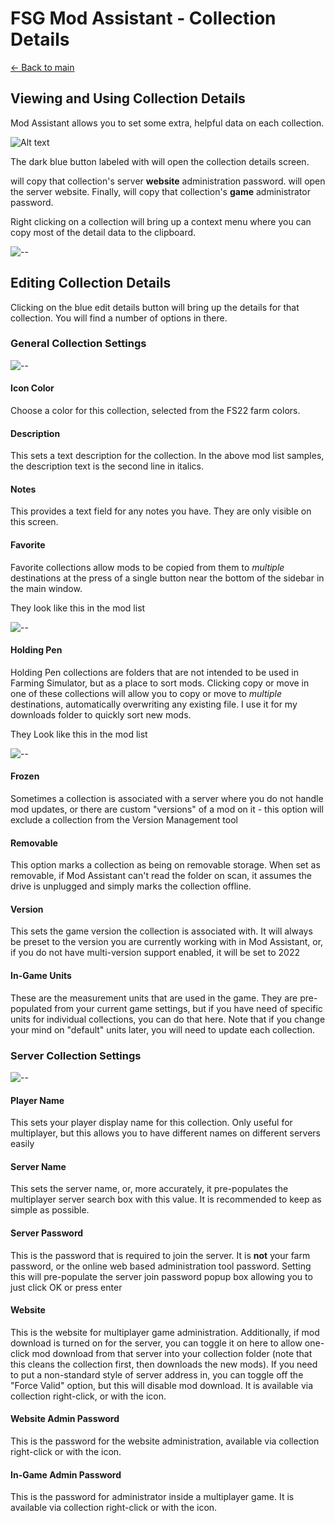 # FSG Mod Assistant - Collection Details

[← Back to main](index.html)

## Viewing and Using Collection Details

Mod Assistant allows you to set some extra, helpful data on each collection.

![Alt text](img340/collection-entry.png)

The dark blue button labeled with <i class="bi bi-journal-text"></i> will open the collection details screen.

<i class="bi bi-key"></i> will copy that collection's server **website** administration password. <i class="bi bi-globe2"></i> will open the server website. Finally, <i class="bi bi-person-lock"></i> will copy that collection's **game** administrator password.

Right clicking on a collection will bring up a context menu where you can copy most of the detail data to the clipboard.

![--](img340/right-click-collection.webp)

## Editing Collection Details

Clicking on the blue edit details button will bring up the details for that collection. You will find a number of options in there.

### General Collection Settings

![--](img340/collect-detail-general.png)

#### Icon Color

Choose a color for this collection, selected from the FS22 farm colors.

#### Description

This sets a text description for the collection. In the above mod list samples, the description text is the second line in italics.

#### Notes

This provides a text field for any notes you have. They are only visible on this screen.

#### Favorite

Favorite collections allow mods to be copied from them to *multiple* destinations at the press of a single button near the bottom of the sidebar in the main window.

They look like this in the mod list

![--](img340/collection-favorite.png)

#### Holding Pen

Holding Pen collections are folders that are not intended to be used in Farming Simulator, but as a place to sort mods.  Clicking copy or move in one of these collections will allow you to copy or move to *multiple* destinations, automatically overwriting any existing file.  I use it for my downloads folder to quickly sort new mods.

They Look like this in the mod list

![--](img340/collection-dropbox.png)

#### Frozen

Sometimes a collection is associated with a server where you do not handle mod updates, or there are custom "versions" of a mod on it - this option will exclude a collection from the Version Management tool

#### Removable

This option marks a collection as being on removable storage.  When set as removable, if Mod Assistant can't read the folder on scan, it assumes the drive is unplugged and simply marks the collection offline.

#### Version

This sets the game version the collection is associated with.  It will always be preset to the version you are currently working with in Mod Assistant, or, if you do not have multi-version support enabled, it will be set to 2022

#### In-Game Units

These are the measurement units that are used in the game.  They are pre-populated from your current game settings, but if you have need of specific units for individual collections, you can do that here.  Note that if you change your mind on "default" units later, you will need to update each collection.

### Server Collection Settings

![--](img340/collect-detail-server.png)

#### Player Name

This sets your player display name for this collection.  Only useful for multiplayer, but this allows you to have different names on different servers easily

#### Server Name

This sets the server name, or, more accurately, it pre-populates the multiplayer server search box with this value.  It is recommended to keep as simple as possible.

#### Server Password

This is the password that is required to join the server.  It is **not** your farm password, or the online web based administration tool password.  Setting this will pre-populate the server join password popup box allowing you to just click OK or press enter

#### Website

This is the website for multiplayer game administration.  Additionally, if mod download is turned on for the server, you can toggle it on here to allow one-click mod download from that server into your collection folder (note that this cleans the collection first, then downloads the new mods).  If you need to put a non-standard style of server address in, you can toggle off the "Force Valid" option, but this will disable mod download.  It is available via collection right-click, or with the <i class="bi bi-globe2"></i> icon.

#### Website Admin Password

This is the password for the website administration, available via collection right-click or with the <i class="bi bi-key"></i> icon.

#### In-Game Admin Password

This is the password for administrator inside a multiplayer game.  It is available via collection right-click or with the <i class="bi bi-person-lock"></i> icon.

